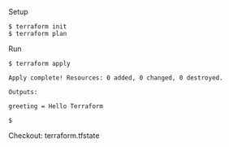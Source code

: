 Setup
```
$ terraform init
$ terraform plan
```

Run
```
$ terraform apply

Apply complete! Resources: 0 added, 0 changed, 0 destroyed.

Outputs:

greeting = Hello Terraform

$
```

Checkout: terraform.tfstate
